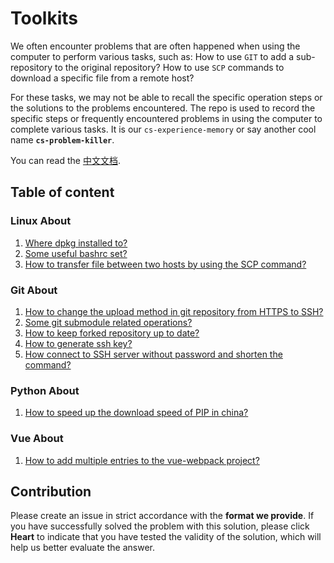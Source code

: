 # Toolkits

We often encounter problems that are often happened when using the computer to perform various tasks, such as: How to use `GIT` to add a sub-repository to the original repository? How to use `SCP` commands to download a specific file from a remote host?

For these tasks, we may not be able to recall the specific operation steps or the solutions to the problems encountered. The repo is used to record the specific steps or frequently encountered problems in using the computer to complete various tasks. It is our `cs-experience-memory` or say another cool name **`cs-problem-killer`**.

You can read the [中文文档](./readme_zh.md).

## Table of content

### Linux About

1. [Where dpkg installed to?](https://github.com/niudong1001/toolkits/issues/1)
2. [Some useful bashrc set?](https://github.com/niudong1001/toolkits/issues/2)
3. [How to transfer file between two hosts by using the SCP command?](https://github.com/niudong1001/toolkits/issues/7)

### Git About

1. [How to change the upload method in git repository from HTTPS to SSH?](https://github.com/niudong1001/toolkits/issues/3)
2. [Some git submodule related operations?](https://github.com/niudong1001/toolkits/issues/4)
3. [How to keep forked repository up to date?](https://github.com/niudong1001/toolkits/issues/5)
4. [How to generate ssh key?](https://github.com/niudong1001/toolkits/issues/6)
5. [How connect to SSH server without password and shorten the command?](https://github.com/niudong1001/toolkits/issues/9)

### Python About

1. [How to speed up the download speed of PIP in china?](https://github.com/niudong1001/toolkits/issues/8)

### Vue About

1. [How to add multiple entries to the vue-webpack project?](https://github.com/niudong1001/toolkits/issues/10)

## Contribution

Please create an issue in strict accordance with the **format we provide**. If you have successfully solved the problem with this solution, please click **Heart** to indicate that you have tested the validity of the solution, which will help us better evaluate the answer.